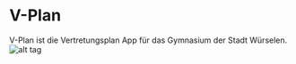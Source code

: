 V-Plan
======
V-Plan ist die Vertretungsplan App für das Gymnasium der Stadt Würselen.
![alt tag](https://nrwir.de/regioit/design_images/images.php/Classic/login/fronter_big-logo.png)
